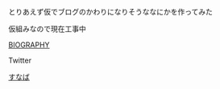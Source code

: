 とりあえず仮でブログのかわりになりそうななにかを作ってみた

仮組みなので現在工事中

[BIOGRAPHY](/biography.md)

Twitter

[すなば](https://z-n-k.github.io/sandbox_pub/)